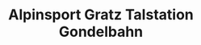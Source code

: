 ---
title: "Alpinsport Gratz Talstation Gondelbahn"
url: /kals-am-grossglockner/alpinsport-gratz-talstation-gondelbahn/
shop: Sport
---